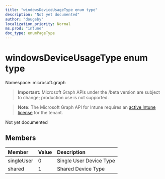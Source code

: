 ```yaml
---
title: "windowsDeviceUsageType enum type"
description: "Not yet documented"
author: "dougeby"
localization_priority: Normal
ms.prod: "intune"
doc_type: enumPageType
---
```


# windowsDeviceUsageType enum type

Namespace: microsoft.graph

> **Important:** Microsoft Graph APIs under the /beta version are subject to change; production use is not supported.

> **Note:** The Microsoft Graph API for Intune requires an [active Intune license](https://go.microsoft.com/fwlink/?linkid=839381) for the tenant.

Not yet documented

## Members
|Member|Value|Description|
|:---|:---|:---|
|singleUser|0|Single User Device Type|
|shared|1|Shared Device Type|





